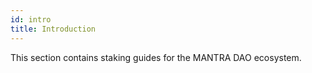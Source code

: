 ```yaml
---
id: intro
title: Introduction
---
```


This section contains staking guides for the MANTRA DAO ecosystem.